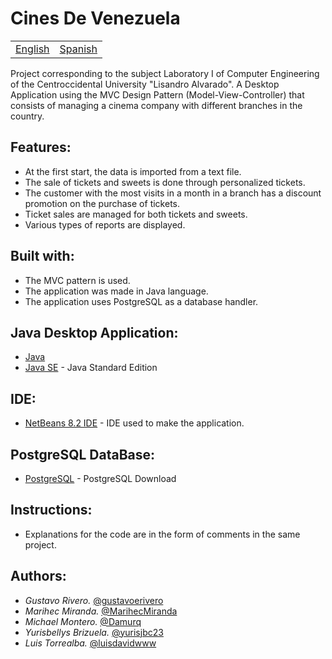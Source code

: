 # Cines De Venezuela

<table>
    <tr>
        <!-- Do not translate this table -->
        <td><a href="./README.md"> English </a></td>
        <td><a href="./README-ES.md"> Spanish </a></td>
    </tr>
</table>


Project corresponding to the subject Laboratory I of Computer Engineering of the Centroccidental University "Lisandro Alvarado". A Desktop Application using the MVC Design Pattern (Model-View-Controller) that consists of managing a cinema company with different branches in the country.

## Features:

* At the first start, the data is imported from a text file.
* The sale of tickets and sweets is done through personalized tickets.
* The customer with the most visits in a month in a branch has a discount promotion on the purchase of tickets.
* Ticket sales are managed for both tickets and sweets.
* Various types of reports are displayed.

## Built with:

* The MVC pattern is used.
* The application was made in Java language.
* The application uses PostgreSQL as a database handler.

## Java Desktop Application:

* [Java](https://www.java.com/es/download/)
* [Java SE](https://www.oracle.com/java/technologies/javase-downloads.html#javasejdk) - Java Standard Edition

## IDE:

* [NetBeans 8.2 IDE](https://netbeans.org/downloads/8.2/rc/) - IDE used to make the application.

## PostgreSQL DataBase:

* [PostgreSQL](https://www.postgresql.org/download/) - PostgreSQL Download

## Instructions:

* Explanations for the code are in the form of comments in the same project.

## Authors:

* *Gustavo Rivero.* [@gustavoerivero](https://github.com/gustavoerivero)
* *Marihec Miranda.* [@MarihecMiranda](https://github.com/MarihecMiranda)
* *Michael Montero.* [@Damurq](https://github.com/Damurq)
* *Yurisbellys Brizuela.* [@yurisjbc23](https://github.com/yurisjbc23)
* *Luis Torrealba.* [@luisdavidwww](https://github.com/luisdavidwww)
